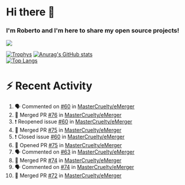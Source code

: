 # Hi there 👋
### I'm Roberto and I'm here to share my open source projects!

<img src="https://komarev.com/ghpvc/?username=mastercruelty&label=Profile views&color=0e75b6"><br>

[![Trophys](https://github-profile-trophy.vercel.app/?username=mastercruelty)](https://github.com/ryo-ma/github-profile-trophy)
[![Anurag's GitHub stats](https://github-readme-stats.vercel.app/api?username=mastercruelty&show_icons=true&theme=tokyonight)](https://github.com/anuraghazra/github-readme-stats)<br>
[![Top Langs](https://github-readme-stats.vercel.app/api/top-langs/?username=mastercruelty&exclude_repo=Alarm-project&layout=compact&theme=tokyonight)](https://github.com/anuraghazra/github-readme-stats)

# :zap: Recent Activity
<!--START_SECTION:activity-->
1. 🗣 Commented on [#60](https://github.com/MasterCruelty/eMerger/issues/60) in [MasterCruelty/eMerger](https://github.com/MasterCruelty/eMerger)
2. 🎉 Merged PR [#76](https://github.com/MasterCruelty/eMerger/pull/76) in [MasterCruelty/eMerger](https://github.com/MasterCruelty/eMerger)
3. ❗️ Reopened issue [#60](https://github.com/MasterCruelty/eMerger/issues/60) in [MasterCruelty/eMerger](https://github.com/MasterCruelty/eMerger)
4. 🎉 Merged PR [#75](https://github.com/MasterCruelty/eMerger/pull/75) in [MasterCruelty/eMerger](https://github.com/MasterCruelty/eMerger)
5. ❗️ Closed issue [#60](https://github.com/MasterCruelty/eMerger/issues/60) in [MasterCruelty/eMerger](https://github.com/MasterCruelty/eMerger)
6. 💪 Opened PR [#75](https://github.com/MasterCruelty/eMerger/pull/75) in [MasterCruelty/eMerger](https://github.com/MasterCruelty/eMerger)
7. 🗣 Commented on [#63](https://github.com/MasterCruelty/eMerger/issues/63) in [MasterCruelty/eMerger](https://github.com/MasterCruelty/eMerger)
8. 🎉 Merged PR [#74](https://github.com/MasterCruelty/eMerger/pull/74) in [MasterCruelty/eMerger](https://github.com/MasterCruelty/eMerger)
9. 🗣 Commented on [#74](https://github.com/MasterCruelty/eMerger/issues/74) in [MasterCruelty/eMerger](https://github.com/MasterCruelty/eMerger)
10. 🎉 Merged PR [#72](https://github.com/MasterCruelty/eMerger/pull/72) in [MasterCruelty/eMerger](https://github.com/MasterCruelty/eMerger)
<!--END_SECTION:activity-->
